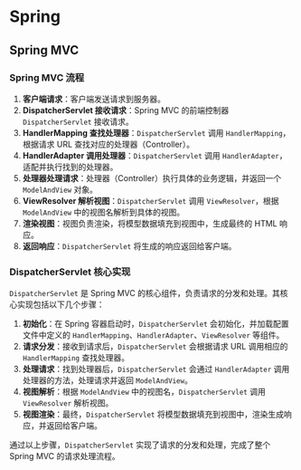 # Spring

## Spring MVC

<!-- notecardId: 1735193810994 -->

### Spring MVC 流程

1. **客户端请求**：客户端发送请求到服务器。
2. **DispatcherServlet 接收请求**：Spring MVC 的前端控制器 `DispatcherServlet` 接收请求。
3. **HandlerMapping 查找处理器**：`DispatcherServlet` 调用 `HandlerMapping`，根据请求 URL 查找对应的处理器（Controller）。
4. **HandlerAdapter 调用处理器**：`DispatcherServlet` 调用 `HandlerAdapter`，适配并执行找到的处理器。
5. **处理器处理请求**：处理器（Controller）执行具体的业务逻辑，并返回一个 `ModelAndView` 对象。
6. **ViewResolver 解析视图**：`DispatcherServlet` 调用 `ViewResolver`，根据 `ModelAndView` 中的视图名解析到具体的视图。
7. **渲染视图**：视图负责渲染，将模型数据填充到视图中，生成最终的 HTML 响应。
8. **返回响应**：`DispatcherServlet` 将生成的响应返回给客户端。

### DispatcherServlet 核心实现

`DispatcherServlet` 是 Spring MVC 的核心组件，负责请求的分发和处理。其核心实现包括以下几个步骤：

1. **初始化**：在 Spring 容器启动时，`DispatcherServlet` 会初始化，并加载配置文件中定义的 `HandlerMapping`、`HandlerAdapter`、`ViewResolver` 等组件。
2. **请求分发**：接收到请求后，`DispatcherServlet` 会根据请求 URL 调用相应的 `HandlerMapping` 查找处理器。
3. **处理请求**：找到处理器后，`DispatcherServlet` 会通过 `HandlerAdapter` 调用处理器的方法，处理请求并返回 `ModelAndView`。
4. **视图解析**：根据 `ModelAndView` 中的视图名，`DispatcherServlet` 调用 `ViewResolver` 解析视图。
5. **视图渲染**：最终，`DispatcherServlet` 将模型数据填充到视图中，渲染生成响应，并返回给客户端。

通过以上步骤，`DispatcherServlet` 实现了请求的分发和处理，完成了整个 Spring MVC 的请求处理流程。
